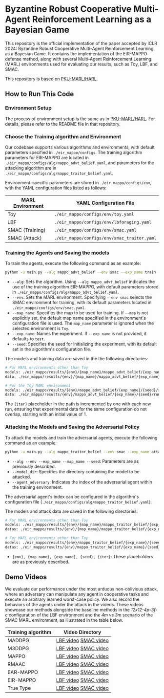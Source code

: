 # **Byzantine Robust Cooperative Multi-Agent Reinforcement Learning as a Bayesian Game**

This repository is the official implementation of the paper accepted by ICLR 2024: Byzantine Robust Cooperative Multi-Agent Reinforcement Learning as a Bayesian Game. It contains the implementation of the EIR-MAPPO defense method, along with several Multi-Agent Reinforcement Learning (MARL) environments used for evaluating our results, such as Toy, LBF, and SMAC.

This repository is based on [PKU-MARL/HARL](https://github.com/PKU-MARL/HARL).

## How to Run This Code

### Environment Setup

The process of environment setup is the same as in [PKU-MARL/HARL](https://github.com/PKU-MARL/HARL). For details, please refer to the README file in that repository.

### Choose the Training algorithm and Environment

Our codebase supports various algorithms and environments, with default parameters specified in `./eir_mappo/configs`. The training algorithm parameters for EIR-MAPPO are located in `./eir_mappo/configs/alg/mappo_advt_belief.yaml`, and parameters for the attacking algorithm are in `./eir_mappo/configs/alg/mappo_traitor_belief.yaml`.

Environment-specific parameters are stored in `./eir_mappo/configs/env`, with the YAML configuration files listed as follows:

| MARL Environment | YAML Configuration File                |
| ---------------- | -------------------------------------- |
| Toy              | `./eir_mappo/configs/env/toy.yaml`          |
| LBF              | `./eir_mappo/configs/env/lbforaging.yaml`   |
| SMAC (Training)  | `./eir_mappo/configs/env/smac.yaml`         |
| SMAC (Attack)    | `./eir_mappo/configs/env/smac_traitor.yaml` |

### Training the Agents and Saving the models

To train the agents, execute the following command as an example:

```bash
python -u main.py --alg mappo_advt_belief --env smac --exp_name train --map_name 4m_vs_3m --seed 1
```

* `--alg`: Sets the algorithm. Using `--alg mappo_advt_belief` indicates the use of the training algorithm EIR-MAPPO, with default parameters stored in `./eir_mappo/configs/alg/mappo_advt_belief.yaml`.
* `--env`: Sets the MARL environment. Specifying `--env smac` selects the SMAC environment for training, with its default parameters located in `./eir_mappo/configs/env/smac.yaml`.
* `--map_name`: Specifies the map to be used for training. If `--map` is not explicitly set, the default map name specified in the environment's configuration file is used. The `map_name` parameter is ignored when the selected environment is `Toy`.
* `--exp_name`:  Names the experiment. If `--exp_name` is not provided, it defaults to `test`.
* `--seed`:  Specifies the seed for initializing the experiment, with its default set in the algorithm's configuration file.

The models and training data are saved in the the following directories:

```bash
# For MARL environments other than Toy
models: ./eir_mappo/results/{env}/{map_name}/mappo_advt_belief/{exp_name}/{seed}/run{iter}/models
data: ./eir_mappo/results/{env}/{map_name}/mappo_advt_belief/{exp_name}/{seed}/run{iter}/logs

# For the Toy MARL environment
models: ./eir_mappo/results/{env}/mappo_advt_belief/{exp_name}/{seed}/run{iter}/models
data: ./eir_mappo/results/{env}/mappo_advt_belief/{exp_name}/{seed}/run{iter}/logs
```

The `{iter}` placeholder in the path is incremented by one with each new run, ensuring that experimental data for the same configuration do not overlap, starting with an initial value of 1.

### Attacking the Models and Saving the Adversarial Policy

To attack the models and train the adversarial agents, execute the following command as an example:

```bash
python -u main.py --alg mappo_traitor_belief --env smac --exp_name attack_eir_mappo --map_name 4m_vs_3m --seed 1 --agent_adversary 0 --model_dir ./eir_mappo/results/smac/4m_vs_3m/mappo_advt_belief/eir_mappo/1/run1/models 
```

* `--alg --env --exp_name --map_name --seed`: Parameters are as previously described.
* `--model_dir`: Specifies the directory containing the model to be attacked.
* `--agent_adversary`: Indicates the index of the adversarial agent within the training environment.

The adversarial agent's index can be configured in the algorithm's configuration file (`./eir_mappo/configs/alg/mappo_traitor_belief.yaml`).

The models and attack data are saved in the following directories:

```bash
# For MARL environments other than Toy
models: ./eir_mappo/results/{env}/{map_name}/mappo_traitor_belief/{exp_name}/{seed}/run{iter}/models
datas: ./eir_mappo/results/{env}/{map_name}/mappo_traitor_belief/{exp_name}/{seed}/run{iter}/logs

# For MARL environments other than Toy
models: ./eir_mappo/results/{env}/mappo_traitor_belief/{exp_name}/{seed}/run{iter}/models
datas: ./eir_mappo/results/{env}/mappo_traitor_belief/{exp_name}/{seed}/run{iter}/logs
```

* `{env}, {map_name}, {exp_name}, {seed}, {iter}`: These placeholders are as previously described.

## Demo Videos

We evaluate our performance under the most arduous non-oblivious attack, where an adversary can manipulate any agent in cooperative tasks and execute an arbitrary learned worst-case policy. We also record the behaviors of the agents under the attack in the videos. These videos showcase our methods alongside the baseline methods in the *12x12-4p-3f-c* configuration of the LBF environment and the *4m vs 3m* scenario of the SMAC MARL environment, as illustrated in the table below.

| Training algorithm | Video Directory                                              |
| ------------------ | ------------------------------------------------------------ |
| MADDPG             | [LBF video](./video/LBF/MADDPG.m4v) [SMAC video](./video/SMAC/MADDPG.m4v) |
| M3DDPG             | [LBF video](./video/LBF/M3DDPG.m4v) [SMAC video](./video/SMAC/M3DDPG.m4v) |
| MAPPO              | [LBF video](./video/LBF/MAPPO.m4v) [SMAC video](./video/SMAC/MAPPO.m4v) |
| RMAAC              | [LBF video](./video/LBF/RMAAC.m4v) [SMAC video](./video/SMAC/RMAAC.m4v) |
| EAR-MAPPO          | [LBF video](./video/LBF/EAR-MAPPO.m4v) [SMAC video](./video/SMAC/EAR-MAPPO.m4v) |
| EIR-MAPPO          | [LBF video](./video/LBF/EIR-MAPPO.m4v) [SMAC video](./video/SMAC/EIR-MAPPO.m4v) |
| True Type          | [LBF video](./video/LBF/True-Type.m4v) [SMAC video](./video/SMAC/True-Type.m4v) |
